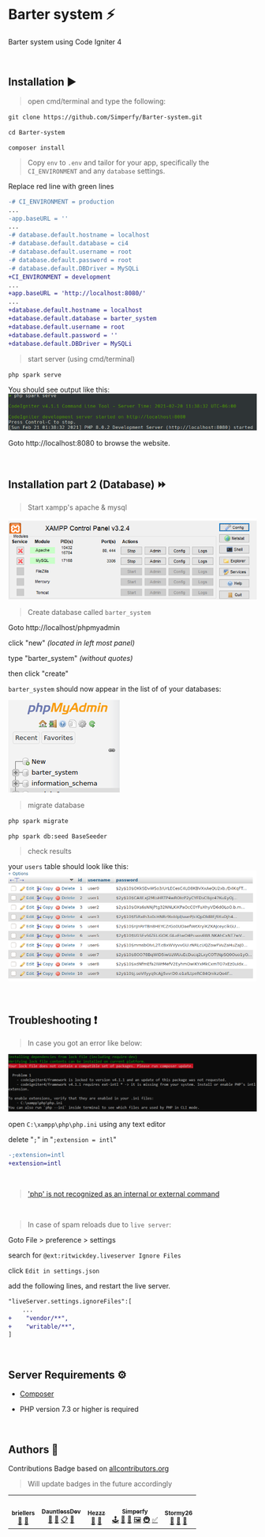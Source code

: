 # Barter system ⚡️
Barter system using Code Igniter 4

<br>

## Installation ▶️

> open cmd/terminal and type the following:

`git clone https://github.com/Simperfy/Barter-system.git`

`cd Barter-system`

`composer install`

> Copy `env` to `.env` and tailor for your app, specifically the `CI_ENVIRONMENT` and any `database` settings.

Replace red line with green lines

```diff
-# CI_ENVIRONMENT = production
...
-app.baseURL = ''
...
-# database.default.hostname = localhost
-# database.default.database = ci4
-# database.default.username = root
-# database.default.password = root
-# database.default.DBDriver = MySQLi
+CI_ENVIRONMENT = development
...
+app.baseURL = 'http://localhost:8080/'
...
+database.default.hostname = localhost
+database.default.database = barter_system
+database.default.username = root
+database.default.password = ''
+database.default.DBDriver = MySQLi
```

> start server (using cmd/terminal)

`php spark serve`

You should see output like this:
![php spark serve output](docs/img/serve.png)

Goto http://localhost:8080 to browse the website.

<br>

## Installation part 2 (Database) ⏩
> Start xampp's apache & mysql

![xampp output](docs/img/xampp.png)

> Create database called `barter_system`

Goto http://localhost/phpmyadmin

click "new" *(located in left most panel)*

type "barter_system" *(without quotes)*

then click "create"

`barter_system` should now appear in the list of of your databases:

![phpmyadmin output](docs/img/phpmyadmin.png)

> migrate database

`php spark migrate`

`php spark db:seed BaseSeeder`

> check results

your `users` table should look like this:
![users table output](docs/img/users_table.png)

<br>

## Troubleshooting ❗️

> In case you got an error like below:

![composer install error](docs/img/composer-error.png)

open `C:\xampp\php\php.ini` using any text editor

delete "`;`" in "`;extension = intl`"
```diff
-;extension=intl
+extension=intl
```

<br>

> ['php' is not recognized as an internal or external command](https://stackoverflow.com/questions/31291317/php-is-not-recognized-as-an-internal-or-external-command-in-command-prompt/31291404)

<br>

> In case of spam reloads due to `live server`:

Goto File > preference > settings

search for `@ext:ritwickdey.liveserver Ignore Files`

click `Edit in settings.json`

add the following lines, and restart the live server.
```diff
"liveServer.settings.ignoreFiles":[
    ...
+    "vendor/**",
+    "writable/**",
]
```

<br>

## Server Requirements ⚙️

- [Composer](https://getcomposer.org/Composer-Setup.exe)

- PHP version 7.3 or higher is required

<br>

## Authors 🏅

Contributions Badge based on [allcontributors.org](https://allcontributors.org/docs/en/emoji-key)

> Will update badges in the future accordingly

<table>
  <tr>
      <td align="center">
          <a href="https://github.com/briellers">
              <img src="https://github.com/briellers.png?size=100" width="100px;" alt=""/>
              <br/>
              <sub>
                  <b>briellers</b>
              </sub>
          </a>
          <br/>
          <a href="#" title="Bug Reports">🐛</a>
          <a href="#" title="Design">🎨</a>
      </td>
      <td align="center">
          <a href="https://github.com/DauntlessDev">
              <img src="https://github.com/DauntlessDev.png?size=100" width="100px;" alt=""/>
              <br/>
              <sub>
                  <b>DauntlessDev</b>
              </sub>
          </a>
          <br/>
          <a href="#" title="Business">💼</a>
          <a href="#" title="Database Design">🔣</a>
          <a href="#" title="Event Organizing">📋</a>
          <a href="#" title="Ideas/Planning">🤔</a>
      </td>
      <td align="center">
          <a href="https://github.com/Hezzz">
              <img src="https://github.com/Hezzz.png?size=100" width="100px;" alt=""/>
              <br/>
              <sub>
                  <b>Hezzz</b>
              </sub>
          </a>
          <br/>
          <a href="#" title="Business">💼</a>
          <a href="#" title="Database Design">🔣</a>
      </td>
      <td align="center">
          <a href="https://github.com/Simperfy">
              <img src="https://github.com/Simperfy.png?size=100" width="100px;" alt=""/>
              <br/>
              <sub>
                  <b>Simperfy</b>
              </sub>
          </a>
          <br/>
          <a href="#" title="Backend">🕹</a>
          <a href="#" title="Design">🎨</a>
          <a href="#" title="Documentation">📖</a>
          <a href="#" title="Frontend">🖼️</a>
          <a href="#" title="Infrastructure">🚇</a>
          <a href="#" title="Tutorial">✅</a>
      </td>
      <td align="center">
          <a href="https://github.com/stormy26">
              <img src="https://github.com/stormy26.png?size=100" width="100px;" alt=""/>
              <br/>
              <sub>
                  <b>Stormy26</b>
              </sub>
          </a>
          <br/>
          <a href="#" title="Business">💼</a>
          <a href="#" title="Design">🎨</a>
          <a href="#" title="Project Management">📆</a>
      </td>
  </tr>
</table>